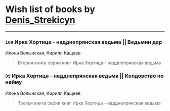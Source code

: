 # Wish list of books by [Denis_Strekicyn](http://vk.com/id226617025)
---

### `100` Ирка Хортица - надднепрянская ведьма || Ведьмин дар
Илона Волынская, Кирилл Кащеев
> Вторая книга серии книг Ирка Хортица - надднепрянская ведьма

### `99` Ирка Хортица - надднепрянская ведьма || Колдовство по найму
Илона Волынская, Кирилл Кащеев
> Третья книга серии книг Ирка Хортица - надднепрянская ведьма

